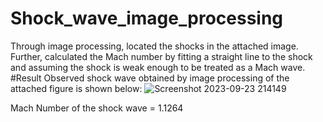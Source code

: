 # Shock_wave_image_processing
Through image processing, located the shocks in the attached image. Further, calculated the Mach number by fitting a straight line  to the shock and assuming the shock is weak enough to be treated as a Mach wave.
#Result
Observed shock wave obtained by image processing of the attached figure is shown below: 
![Screenshot 2023-09-23 214149](https://github.com/rakeshrkt/Shock_wave_image_processing/assets/86558469/c70de901-b216-47e2-bfb1-c62a7150bbe2)

Mach Number of the shock wave = 1.1264
